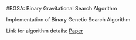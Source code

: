 #BGSA: Binary Gravitational Search Algorithm

Implementation of Binary Genetic Search Algorithm

Link for algorithm details: [Paper](https://link.springer.com/article/10.1007/s11047-009-9175-3)